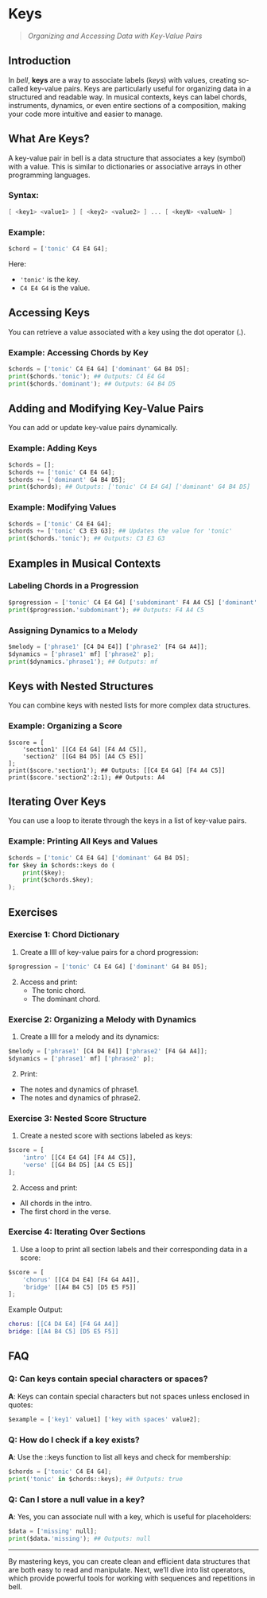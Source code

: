 # Keys

> _Organizing and Accessing Data with Key-Value Pairs_

## Introduction

In _bell_, **keys** are a way to associate labels (_keys_) with values, creating so-called key-value pairs. Keys are particularly useful for organizing data in a structured and readable way. In musical contexts, keys can label chords, instruments, dynamics, or even entire sections of a composition, making your code more intuitive and easier to manage.

## What Are Keys?

A key-value pair in bell is a data structure that associates a key (symbol) with a value. This is similar to dictionaries or associative arrays in other programming languages.

### Syntax:

```c
[ <key1> <value1> ] [ <key2> <value2> ] ... [ <keyN> <valueN> ]
```

### Example:

```py
$chord = ['tonic' C4 E4 G4];
```

Here:

- `'tonic'` is the key.
- `C4 E4 G4` is the value.

## Accessing Keys

You can retrieve a value associated with a key using the dot operator (.).

### Example: Accessing Chords by Key

```py
$chords = ['tonic' C4 E4 G4] ['dominant' G4 B4 D5];
print($chords.'tonic'); ## Outputs: C4 E4 G4
print($chords.'dominant'); ## Outputs: G4 B4 D5
```

## Adding and Modifying Key-Value Pairs

You can add or update key-value pairs dynamically.

### Example: Adding Keys

```py
$chords = [];
$chords += ['tonic' C4 E4 G4];
$chords += ['dominant' G4 B4 D5];
print($chords); ## Outputs: ['tonic' C4 E4 G4] ['dominant' G4 B4 D5]
```

### Example: Modifying Values

```py
$chords = ['tonic' C4 E4 G4];
$chords += ['tonic' C3 E3 G3]; ## Updates the value for 'tonic'
print($chords.'tonic'); ## Outputs: C3 E3 G3
```

## Examples in Musical Contexts

### Labeling Chords in a Progression

```py
$progression = ['tonic' C4 E4 G4] ['subdominant' F4 A4 C5] ['dominant' G4 B4 D5];
print($progression.'subdominant'); ## Outputs: F4 A4 C5
```

### Assigning Dynamics to a Melody

```py
$melody = ['phrase1' [C4 D4 E4]] ['phrase2' [F4 G4 A4]];
$dynamics = ['phrase1' mf] ['phrase2' p];
print($dynamics.'phrase1'); ## Outputs: mf
```

## Keys with Nested Structures

You can combine keys with nested lists for more complex data structures.

### Example: Organizing a Score

```
$score = [
    'section1' [[C4 E4 G4] [F4 A4 C5]],
    'section2' [[G4 B4 D5] [A4 C5 E5]]
];
print($score.'section1'); ## Outputs: [[C4 E4 G4] [F4 A4 C5]]
print($score.'section2':2:1); ## Outputs: A4
```

## Iterating Over Keys

You can use a loop to iterate through the keys in a list of key-value pairs.

### Example: Printing All Keys and Values

```py
$chords = ['tonic' C4 E4 G4] ['dominant' G4 B4 D5];
for $key in $chords::keys do (
    print($key);
    print($chords.$key);
);
```

## Exercises

### Exercise 1: Chord Dictionary

1. Create a llll of key-value pairs for a chord progression:

```py
$progression = ['tonic' C4 E4 G4] ['dominant' G4 B4 D5];
```

2. Access and print:
   - The tonic chord.
   - The dominant chord.

### Exercise 2: Organizing a Melody with Dynamics

1. Create a llll for a melody and its dynamics:

```py
$melody = ['phrase1' [C4 D4 E4]] ['phrase2' [F4 G4 A4]];
$dynamics = ['phrase1' mf] ['phrase2' p];
```

2. Print:

- The notes and dynamics of phrase1.
- The notes and dynamics of phrase2.

### Exercise 3: Nested Score Structure

1. Create a nested score with sections labeled as keys:

```py
$score = [
    'intro' [[C4 E4 G4] [F4 A4 C5]],
    'verse' [[G4 B4 D5] [A4 C5 E5]]
];
```

2. Access and print:

- All chords in the intro.
- The first chord in the verse.

### Exercise 4: Iterating Over Sections

1. Use a loop to print all section labels and their corresponding data in a score:

```py
$score = [
    'chorus' [[C4 D4 E4] [F4 G4 A4]],
    'bridge' [[A4 B4 C5] [D5 E5 F5]]
];
```

Example Output:

```lua
chorus: [[C4 D4 E4] [F4 G4 A4]]
bridge: [[A4 B4 C5] [D5 E5 F5]]
```

## FAQ

### Q: Can keys contain special characters or spaces?

**A**: Keys can contain special characters but not spaces unless enclosed in quotes:

```py
$example = ['key1' value1] ['key with spaces' value2];
```

### Q: How do I check if a key exists?

**A**: Use the ::keys function to list all keys and check for membership:

```py
$chords = ['tonic' C4 E4 G4];
print('tonic' in $chords::keys); ## Outputs: true
```

### Q: Can I store a null value in a key?

**A**: Yes, you can associate null with a key, which is useful for placeholders:

```py
$data = ['missing' null];
print($data.'missing'); ## Outputs: null
```

---

By mastering keys, you can create clean and efficient data structures that are both easy to read and manipulate. Next, we’ll dive into list operators, which provide powerful tools for working with sequences and repetitions in bell.
